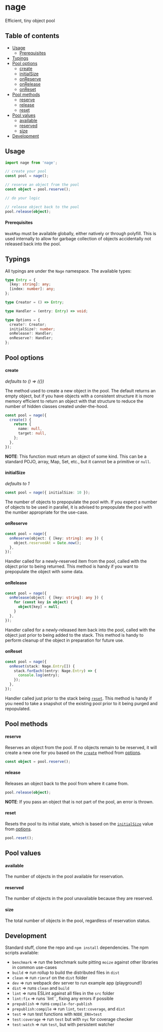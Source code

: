 # nage

Efficient, tiny object pool

## Table of contents

- [Usage](#usage)
  - [Prerequisites](#prerequisites)
- [Typings](#typings)
- [Pool options](#pool-options)
  - [create](#create)
  - [initialSize](#initialsize)
  - [onReserve](#onreserve)
  - [onRelease](#onrelease)
  - [onReset](#onreset)
- [Pool methods](#pool-methods)
  - [reserve](#reserve)
  - [release](#release)
  - [reset](#reset)
- [Pool values](#pool-values)
  - [available](#available)
  - [reserved](#reserved)
  - [size](#size)
- [Development](#development)

## Usage

```typescript
import nage from 'nage';

// create your pool
const pool = nage();

// reserve an object from the pool
const object = pool.reserve();

// do your logic

// release object back to the pool
pool.release(object);
```

#### Prerequisites

`WeakMap` must be available globally, either natively or through polyfill. This is used internally to allow for garbage collection of objects accidentally not released back into the pool.

## Typings

All typings are under the `Nage` namespace. The available types:

```typescript
type Entry = {
  [key: string]: any;
  [index: number]: any;
};

type Creator = () => Entry;

type Handler = (entry: Entry) => void;

type Options = {
  create?: Creator;
  initialSize?: number;
  onRelease?: Handler;
  onReserve?: Handler;
};
```

## Pool options

#### create

_defaults to () => ({})_

The method used to create a new object in the pool. The default returns an empty object, but if you have objects with a consistent structure it is more memory efficient to return an object with that structure to reduce the number of hidden classes created under-the-hood.

```typescript
const pool = nage({
  create() {
    return {
      name: null,
      target: null,
    };
  },
});
```

**NOTE**: This function must return an object of some kind. This can be a standard POJO, array, Map, Set, etc., but it cannot be a primitive or `null`.

#### initialSize

_defaults to 1_

```typescript
const pool = nage({ initialSize: 10 });
```

The number of objects to prepopulate the pool with. If you expect a number of objects to be used in parallel, it is advised to prepopulate the pool with the number appropriate for the use-case.

#### onReserve

```typescript
const pool = nage({
  onReserve(object: { [key: string]: any }) {
    object.reservedAt = Date.now();
  },
});
```

Handler called for a newly-reserved item from the pool, called with the object prior to being returned. This method is handy if you want to prepopulate the object with some data.

#### onRelease

```typescript
const pool = nage({
  onRelease(object: { [key: string]: any }) {
    for (const key in object) {
      object[key] = null;
    }
  },
});
```

Handler called for a newly-released item back into the pool, called with the object just prior to being added to the stack. This method is handy to perform cleanup of the object in preparation for future use.

#### onReset

```typescript
const pool = nage({
  onReset(stack: Nage.Entry[]) {
    stack.forEach((entry: Nage.Entry) => {
      console.log(entry);
    });
  },
});
```

Handler called just prior to the stack being [`reset`](#reset). This method is handy if you need to take a snapshot of the existing pool prior to it being purged and repopulated.

## Pool methods

#### reserve

Reserves an object from the pool. If no objects remain to be reserved, it will create a new one for you based on the [`create`](#create) method from [options](#pool-options).

```typescript
const object = pool.reserve();
```

#### release

Releases an object back to the pool from where it came from.

```typescript
pool.release(object);
```

**NOTE**: If you pass an object that is not part of the pool, an error is thrown.

#### reset

Resets the pool to its initial state, which is based on the [`initialSize`](#initialsize) value from [options](#options).

```typescript
pool.reset();
```

## Pool values

#### available

The number of objects in the pool available for reservation.

#### reserved

The number of objects in the pool unavailable because they are reserved.

#### size

The total number of objects in the pool, regardless of reservation status.

## Development

Standard stuff, clone the repo and `npm install` dependencies. The npm scripts available:

- `benchmark` => run the benchmark suite pitting `moize` against other libraries in common use-cases
- `build` => run rollup to build the distributed files in `dist`
- `clean` => run `rimraf` on the `dist` folder
- `dev` => run webpack dev server to run example app (playground!)
- `dist` => runs `clean` and `build`
- `lint` => runs ESLint against all files in the `src` folder
- `lint:fix` => runs `lint``, fixing any errors if possible
- `prepublish` => runs `compile-for-publish`
- `prepublish:compile` => run `lint`, `test:coverage`, and `dist`
- `test` => run test functions with `NODE_ENV=test`
- `test:coverage` => run `test` but with `nyc` for coverage checker
- `test:watch` => run `test`, but with persistent watcher

